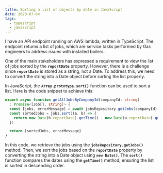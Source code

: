 ```yaml
---
title: Sorting a list of objects by date in JavaScript
date: 2023-07-04
tags:
  - typescript
  - javascript
---
```


I have an API endpoint running on AWS lambda, written in TypeScript. The endpoint returns a list of jobs, which are service tasks performed by Gas engineers to address issues with installed boilers. 


One of the main stakeholders has expressed a requirement to view the list of jobs sorted by the **`reportDate`** property. However, there is a challenge since **`reportDate`** is stored as a string, not a Date. To address this, we need to convert the string into a Date object before sorting the list properly.


In JavaScript, the **`Array.prototype.sort()`** function can be used to sort a list. Here is the code snippet to achieve this:


```typescript
export async function getAllJobsByCompanyId(companyId: string)
  : Promise<[Job[], string]> {
  const [jobs, errorMessage] = await jobsRepository.getJobs(companyId)
  const sortedJobs = jobs.sort((a, b) => {
    return new Date(b.reportDate).getTime() - new Date(a.reportDate).getTime()
  })

  return [sortedJobs, errorMessage]
}
```


In this code, we retrieve the jobs using the **`jobsRepository.getJobs()`** method. Then, we sort the jobs based on the **`reportDate`** property by converting the string into a Date object using **`new Date()`**. The **`sort()`** function compares the dates using the **`getTime()`** method, ensuring the list is sorted in descending order.


